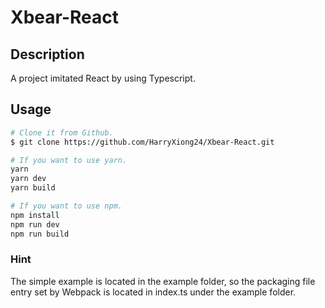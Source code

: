 # Xbear-React

## Description

A project imitated React by using Typescript.

## Usage

```bash
# Clone it from Github.
$ git clone https://github.com/HarryXiong24/Xbear-React.git
```

```bash
# If you want to use yarn.
yarn 
yarn dev
yarn build
```

```bash
# If you want to use npm.
npm install
npm run dev
npm run build
```

### Hint

The simple example is located in the example folder, so the packaging file entry set by Webpack is located in index.ts under the example folder.
